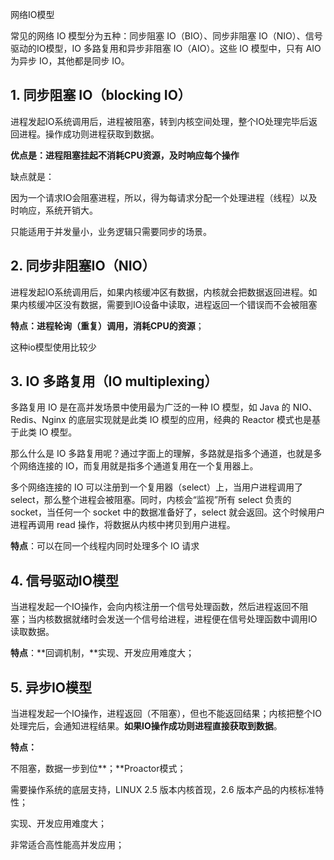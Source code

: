网络IO模型

常见的网络 IO 模型分为五种：同步阻塞 IO（BIO）、同步非阻塞 IO（NIO）、信号驱动的IO模型，IO 多路复用和异步非阻塞 IO（AIO）。这些 IO 模型中，只有 AIO 为异步 IO，其他都是同步 IO。

## 1. 同步阻塞 IO（blocking IO）

进程发起IO系统调用后，进程被阻塞，转到内核空间处理，整个IO处理完毕后返回进程。操作成功则进程获取到数据。

**优点是：进程阻塞挂起不消耗CPU资源，及时响应每个操作**

缺点就是：

因为一个请求IO会阻塞进程，所以，得为每请求分配一个处理进程（线程）以及时响应，系统开销大。

只能适用于并发量小，业务逻辑只需要同步的场景。

## 2. 同步非阻塞IO（NIO）

进程发起IO系统调用后，如果内核缓冲区有数据，内核就会把数据返回进程。如果内核缓冲区没有数据，需要到IO设备中读取，进程返回一个错误而不会被阻塞

**特点：进程轮询（重复）调用，消耗CPU的资源**；

这种io模型使用比较少

## 3. IO 多路复用（IO multiplexing）

多路复用 IO 是在高并发场景中使用最为广泛的一种 IO 模型，如 Java 的 NIO、Redis、Nginx 的底层实现就是此类 IO 模型的应用，经典的 Reactor 模式也是基于此类 IO 模型。

那么什么是 IO 多路复用呢？通过字面上的理解，多路就是指多个通道，也就是多个网络连接的 IO，而复用就是指多个通道复用在一个复用器上。

多个网络连接的 IO 可以注册到一个复用器（select）上，当用户进程调用了 select，那么整个进程会被阻塞。同时，内核会“监视”所有 select 负责的 socket，当任何一个 socket 中的数据准备好了，select 就会返回。这个时候用户进程再调用 read 操作，将数据从内核中拷贝到用户进程。

**特点**：可以在同一个线程内同时处理多个 IO 请求

## 4. 信号驱动IO模型

 当进程发起一个IO操作，会向内核注册一个信号处理函数，然后进程返回不阻塞；当内核数据就绪时会发送一个信号给进程，进程便在信号处理函数中调用IO读取数据。

**特点**：**回调机制，**实现、开发应用难度大；

## 5. 异步IO模型

  当进程发起一个IO操作，进程返回（不阻塞），但也不能返回结果；内核把整个IO处理完后，会通知进程结果。**如果IO操作成功则进程直接获取到数据**。

**特点：**

不阻塞，数据一步到位**；**Proactor模式；

需要操作系统的底层支持，LINUX 2.5 版本内核首现，2.6 版本产品的内核标准特性；

实现、开发应用难度大；

非常适合高性能高并发应用；